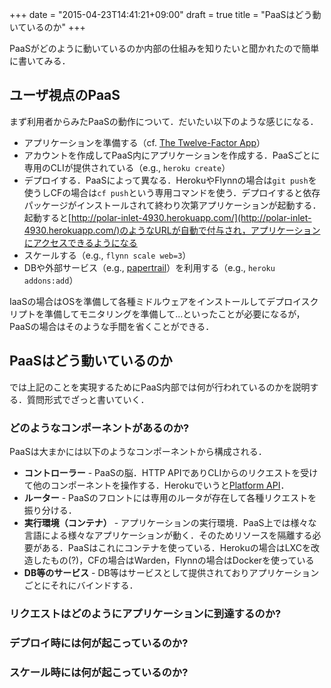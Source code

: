 +++
date = "2015-04-23T14:41:21+09:00"
draft = true
title = "PaaSはどう動いているのか"
+++

PaaSがどのように動いているのか内部の仕組みを知りたいと聞かれたので簡単に書いてみる．

## ユーザ視点のPaaS

まず利用者からみたPaaSの動作について．だいたい以下のような感じになる．

- アプリケーションを準備する（cf. [The Twelve-Factor App](http://12factor.net/)）
- アカウントを作成してPaaS内にアプリケーションを作成する．PaaSごとに専用のCLIが提供されている（e.g., `heroku create`）
- デプロイする．PaaSによって異なる．HerokuやFlynnの場合は`git push`を使うしCFの場合は`cf push`という専用コマンドを使う．デプロイすると依存パッケージがインストールされて終わり次第アプリケーションが起動する．起動すると[http://polar-inlet-4930.herokuapp.com/](http://polar-inlet-4930.herokuapp.com/)のようなURLが自動で付与され，アプリケーションにアクセスできるようになる
- スケールする（e.g., `flynn scale web=3`）
- DBや外部サービス（e.g., [papertrail](https://papertrailapp.com/)）を利用する（e.g., `heroku addons:add`）

IaaSの場合はOSを準備して各種ミドルウェアをインストールしてデプロイスクリプトを準備してモニタリングを準備して...といったことが必要になるが，PaaSの場合はそのような手間を省くことができる．

## PaaSはどう動いているのか

では上記のことを実現するためにPaaS内部では何が行われているのかを説明する．質問形式でざっと書いていく．

### どのようなコンポーネントがあるのか?

PaaSは大まかには以下のようなコンポーネントから構成される．

- **コントローラー** - PaaSの脳．HTTP APIでありCLIからのリクエストを受けて他のコンポーネントを操作する．Herokuでいうと[Platform API](https://devcenter.heroku.com/articles/platform-api-reference)．
- **ルーター** - PaaSのフロントには専用のルータが存在して各種リクエストを振り分ける．
- **実行環境（コンテナ）** - アプリケーションの実行環境．PaaS上では様々な言語による様々なアプリケーションが動く．そのためリソースを隔離する必要がある．PaaSはこれにコンテナを使っている．Herokuの場合はLXCを改造したもの(?)，CFの場合はWarden，Flynnの場合はDockerを使っている
- **DB等のサービス** - DB等はサービスとして提供されておりアプリケーションごとにそれにバインドする．

### リクエストはどのようにアプリケーションに到達するのか?

### デプロイ時には何が起こっているのか?

### スケール時には何が起こっているのか?



